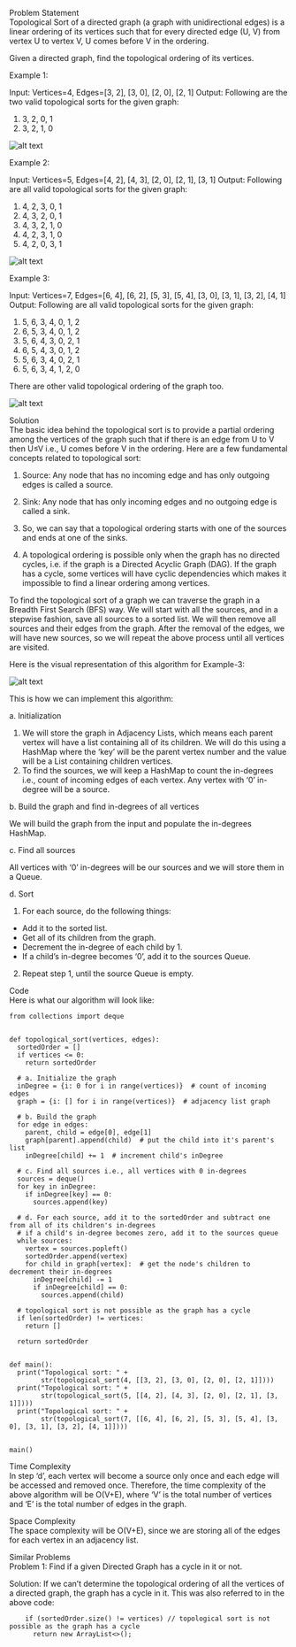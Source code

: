 Problem Statement \
Topological Sort of a directed graph (a graph with unidirectional edges) is a linear ordering of its vertices such that for every directed edge (U, V) from vertex U to vertex V, U comes before V in the ordering.

Given a directed graph, find the topological ordering of its vertices.

Example 1:

Input: Vertices=4, Edges=[3, 2], [3, 0], [2, 0], [2, 1]
Output: Following are the two valid topological sorts for the given graph:
1) 3, 2, 0, 1
2) 3, 2, 1, 0

![alt text](pics1/1601.PNG?raw=true)

Example 2:

Input: Vertices=5, Edges=[4, 2], [4, 3], [2, 0], [2, 1], [3, 1]
Output: Following are all valid topological sorts for the given graph:
1) 4, 2, 3, 0, 1
2) 4, 3, 2, 0, 1
3) 4, 3, 2, 1, 0
4) 4, 2, 3, 1, 0
5) 4, 2, 0, 3, 1

![alt text](pics1/1602.PNG?raw=true)

Example 3:

Input: Vertices=7, Edges=[6, 4], [6, 2], [5, 3], [5, 4], [3, 0], [3, 1], [3, 2], [4, 1]
Output: Following are all valid topological sorts for the given graph:
1) 5, 6, 3, 4, 0, 1, 2
2) 6, 5, 3, 4, 0, 1, 2
3) 5, 6, 4, 3, 0, 2, 1
4) 6, 5, 4, 3, 0, 1, 2
5) 5, 6, 3, 4, 0, 2, 1
6) 5, 6, 3, 4, 1, 2, 0

There are other valid topological ordering of the graph too.
 
![alt text](pics1/1603.PNG?raw=true)

Solution \
The basic idea behind the topological sort is to provide a partial ordering among the vertices of the graph such that if there is an edge from U to V then U≤V i.e., U comes before V in the ordering. Here are a few fundamental concepts related to topological sort:

1. Source: Any node that has no incoming edge and has only outgoing edges is called a source.

2. Sink: Any node that has only incoming edges and no outgoing edge is called a sink.

3. So, we can say that a topological ordering starts with one of the sources and ends at one of the sinks.

4. A topological ordering is possible only when the graph has no directed cycles, i.e. if the graph is a Directed Acyclic Graph (DAG). If the graph has a cycle, some vertices will have cyclic dependencies which makes it impossible to find a linear ordering among vertices.

To find the topological sort of a graph we can traverse the graph in a Breadth First Search (BFS) way. We will start with all the sources, and in a stepwise fashion, save all sources to a sorted list. We will then remove all sources and their edges from the graph. After the removal of the edges, we will have new sources, so we will repeat the above process until all vertices are visited.

Here is the visual representation of this algorithm for Example-3:

![alt text](pics1/1604.PNG?raw=true)

This is how we can implement this algorithm:

a. Initialization

1. We will store the graph in Adjacency Lists, which means each parent vertex will have a list containing all of its children. We will do this using a HashMap where the ‘key’ will be the parent vertex number and the value will be a List containing children vertices.
2. To find the sources, we will keep a HashMap to count the in-degrees i.e., count of incoming edges of each vertex. Any vertex with ‘0’ in-degree will be a source.

b. Build the graph and find in-degrees of all vertices

We will build the graph from the input and populate the in-degrees HashMap.

c. Find all sources

All vertices with ‘0’ in-degrees will be our sources and we will store them in a Queue.

d. Sort

1. For each source, do the following things:
* Add it to the sorted list.
* Get all of its children from the graph.
* Decrement the in-degree of each child by 1.
* If a child’s in-degree becomes ‘0’, add it to the sources Queue.
2. Repeat step 1, until the source Queue is empty.

Code \
Here is what our algorithm will look like:
```
from collections import deque


def topological_sort(vertices, edges):
  sortedOrder = []
  if vertices <= 0:
    return sortedOrder

  # a. Initialize the graph
  inDegree = {i: 0 for i in range(vertices)}  # count of incoming edges
  graph = {i: [] for i in range(vertices)}  # adjacency list graph

  # b. Build the graph
  for edge in edges:
    parent, child = edge[0], edge[1]
    graph[parent].append(child)  # put the child into it's parent's list
    inDegree[child] += 1  # increment child's inDegree

  # c. Find all sources i.e., all vertices with 0 in-degrees
  sources = deque()
  for key in inDegree:
    if inDegree[key] == 0:
      sources.append(key)

  # d. For each source, add it to the sortedOrder and subtract one from all of its children's in-degrees
  # if a child's in-degree becomes zero, add it to the sources queue
  while sources:
    vertex = sources.popleft()
    sortedOrder.append(vertex)
    for child in graph[vertex]:  # get the node's children to decrement their in-degrees
      inDegree[child] -= 1
      if inDegree[child] == 0:
        sources.append(child)

  # topological sort is not possible as the graph has a cycle
  if len(sortedOrder) != vertices:
    return []

  return sortedOrder


def main():
  print("Topological sort: " +
        str(topological_sort(4, [[3, 2], [3, 0], [2, 0], [2, 1]])))
  print("Topological sort: " +
        str(topological_sort(5, [[4, 2], [4, 3], [2, 0], [2, 1], [3, 1]])))
  print("Topological sort: " +
        str(topological_sort(7, [[6, 4], [6, 2], [5, 3], [5, 4], [3, 0], [3, 1], [3, 2], [4, 1]])))


main()
```

Time Complexity \
In step ‘d’, each vertex will become a source only once and each edge will be accessed and removed once. Therefore, the time complexity of the above algorithm will be O(V+E), where ‘V’ is the total number of vertices and ‘E’ is the total number of edges in the graph.

Space Complexity \
The space complexity will be O(V+E), since we are storing all of the edges for each vertex in an adjacency list.

Similar Problems \
Problem 1: Find if a given Directed Graph has a cycle in it or not.

Solution: If we can’t determine the topological ordering of all the vertices of a directed graph, the graph has a cycle in it. This was also referred to in the above code:

```
    if (sortedOrder.size() != vertices) // topological sort is not possible as the graph has a cycle
      return new ArrayList<>();
```